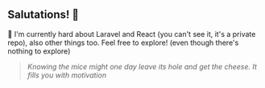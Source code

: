 ## Salutations! 👋

📝 I'm currently hard about Laravel and React (you can't see it, it's a private repo), also other things too. Feel free to explore! (even though there's nothing to explore)

> *Knowing the mice might one day leave its hole and get the cheese. It fills you with motivation*
